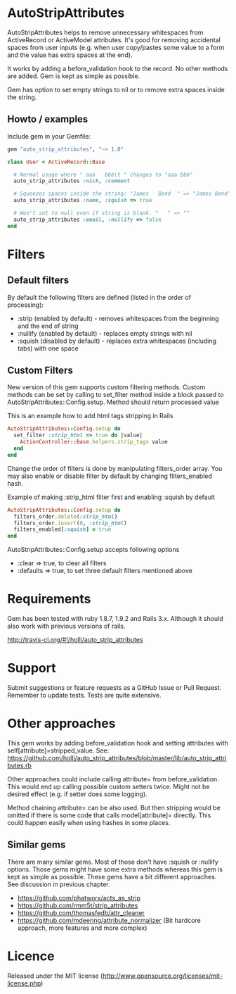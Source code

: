 # AutoStripAttributes

AutoStripAttributes helps to remove unnecessary whitespaces from ActiveRecord or ActiveModel attributes.
It's good for removing accidental spaces from user inputs (e.g. when user copy/pastes some value to a form and the value has extra spaces at the end).

It works by adding a before_validation hook to the record. No other methods are added. Gem is kept as simple as possible.

Gem has option to set empty strings to nil or to remove extra spaces inside the string.

## Howto / examples

Include gem in your Gemfile:

```ruby
gem "auto_strip_attributes", "~> 1.0"
```

```ruby
class User < ActiveRecord::Base

  # Normal usage where " aaa   bbb\t " changes to "aaa bbb"
  auto_strip_attributes :nick, :comment

  # Squeezes spaces inside the string: "James   Bond  " => "James Bond"
  auto_strip_attributes :name, :squish => true

  # Won't set to null even if string is blank. "   " => ""
  auto_strip_attributes :email, :nullify => false
end
```

# Filters
## Default filters

By default the following filters are defined (listed in the order of processing):

- :strip (enabled by default) - removes whitespaces from the beginning and the end of string
- :nullify (enabled by default) - replaces empty strings with nil
- :squish (disabled by default) - replaces extra whitespaces (including tabs) with one space

## Custom Filters

New version of this gem supports custom filtering methods. Custom methods can be set by calling to set_filter method
inside a block passed to AutoStripAttributes::Config.setup. Method should return processed value

This is an example how to add html tags stripping in Rails

```ruby
AutoStripAttributes::Config.setup do
  set_filter :strip_html => true do |value|
    ActionController::Base.helpers.strip_tags value
  end
end
```

Change the order of filters is done by manipulating filters_order array. You may also enable or disable filter by
default by changing filters_enabled hash.

Example of making :strip_html filter first and enabling :squish by default

```ruby
AutoStripAttributes::Config.setup do
  filters_order.delete(:strip_html)
  filters_order.insert(0, :strip_html)
  filters_enabled[:squish] = true
end
```

AutoStripAttributes::Config.setup accepts following options

- :clear => true, to clear all filters
- :defaults => true, to set three default filters mentioned above


# Requirements

Gem has been tested with ruby 1.8.7, 1.9.2 and Rails 3.x. Although it should also work with previous versions of rails.

http://travis-ci.org/#!/holli/auto_strip_attributes

# Support

Submit suggestions or feature requests as a GitHub Issue or Pull Request. Remember to update tests. Tests are quite extensive.

# Other approaches

This gem works by adding before_validation hook and setting attributes with self[attribute]=stripped_value. See: https://github.com/holli/auto_strip_attributes/blob/master/lib/auto_strip_attributes.rb

Other approaches could include calling attribute= from before_validation. This would end up calling possible custom setters twice. Might not be desired effect (e.g. if setter does some logging).

Method chaining attribute= can be also used. But then stripping would be omitted if there is some code that calls model[attribute]= directly. This could happen easily when using hashes in some places.

## Similar gems

There are many similar gems. Most of those don't have :squish or :nullify options. Those gems
might have some extra methods whereas this gem is kept as simple as possible. These gems have a bit
different approaches. See discussion in previous chapter.

- https://github.com/phatworx/acts_as_strip
- https://github.com/rmm5t/strip_attributes
- https://github.com/thomasfedb/attr_cleaner
- https://github.com/mdeering/attribute_normalizer (Bit hardcore approach, more features and more complex)

# Licence

Released under the MIT license (http://www.opensource.org/licenses/mit-license.php)

